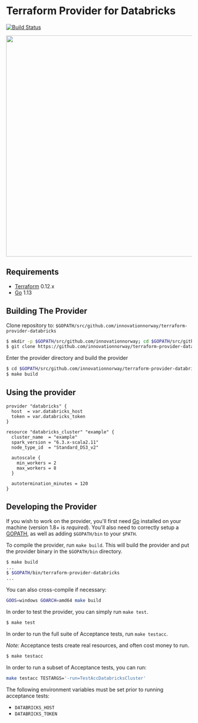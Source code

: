 Terraform Provider for Databricks
==================

[![Build Status](https://travis-ci.com/innovationnorway/terraform-provider-databricks.svg?branch=master)](https://travis-ci.com/innovationnorway/terraform-provider-databricks)

<img src="https://cdn.rawgit.com/hashicorp/terraform-website/master/content/source/assets/images/logo-hashicorp.svg" width="600px">

Requirements
------------

-	[Terraform](https://www.terraform.io/downloads.html) 0.12.x
-	[Go](https://golang.org/doc/install) 1.13

Building The Provider
---------------------

Clone repository to: `$GOPATH/src/github.com/innovationnorway/terraform-provider-databricks`

```sh
$ mkdir -p $GOPATH/src/github.com/innovationnorway; cd $GOPATH/src/github.com/innovationnorway
$ git clone https://github.com/innovationnorway/terraform-provider-databricks.git
```

Enter the provider directory and build the provider

```sh
$ cd $GOPATH/src/github.com/innovationnorway/terraform-provider-databricks
$ make build
```

Using the provider
----------------------

```hcl
provider "databricks" {
  host  = var.databricks_host
  token = var.databricks_token
}

resource "databricks_cluster" "example" {
  cluster_name  = "example"
  spark_version = "6.3.x-scala2.11"
  node_type_id  = "Standard_DS3_v2"

  autoscale {
    min_workers = 2
    max_workers = 8
  }

  autotermination_minutes = 120
}
```

Developing the Provider
---------------------------

If you wish to work on the provider, you'll first need [Go](http://www.golang.org) installed on your machine (version 1.8+ is *required*). You'll also need to correctly setup a [GOPATH](http://golang.org/doc/code.html#GOPATH), as well as adding `$GOPATH/bin` to your `$PATH`.

To compile the provider, run `make build`. This will build the provider and put the provider binary in the `$GOPATH/bin` directory.

```sh
$ make build
...
$ $GOPATH/bin/terraform-provider-databricks
...
```

You can also cross-compile if necessary:

```sh
GOOS=windows GOARCH=amd64 make build
```

In order to test the provider, you can simply run `make test`.

```sh
$ make test
```

In order to run the full suite of Acceptance tests, run `make testacc`.

*Note:* Acceptance tests create real resources, and often cost money to run.

```sh
$ make testacc
```

In order to run a subset of Acceptance tests, you can run:

```sh
make testacc TESTARGS='-run=TestAccDatabricksCluster'
```

The following environment variables must be set prior to running acceptance tests:

- `DATABRICKS_HOST`
- `DATABRICKS_TOKEN`
